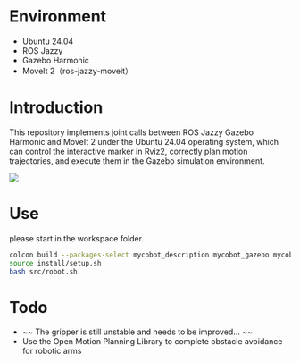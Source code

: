 # Environment
- Ubuntu 24.04
- ROS Jazzy
- Gazebo Harmonic
- MoveIt 2（ros-jazzy-moveit）

# Introduction
This repository implements joint calls between ROS Jazzy Gazebo Harmonic and MoveIt 2 under the Ubuntu 24.04 operating system, which can control the interactive marker in Rviz2, correctly plan motion trajectories, and execute them in the Gazebo simulation environment.

![](figs/show.png)
# Use
please start in the workspace folder.
```bash
colcon build --packages-select mycobot_description mycobot_gazebo mycobot_moveit
source install/setup.sh
bash src/robot.sh
```
# Todo
- ~~ The gripper is still unstable and needs to be improved... ~~
- Use the Open Motion Planning Library to complete obstacle avoidance for robotic arms
